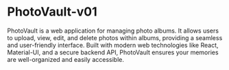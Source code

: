 # PhotoVault-v01
PhotoVault is a web application for managing photo albums. It allows users to upload, view, edit, and delete photos within albums, providing a seamless and user-friendly interface. Built with modern web technologies like React, Material-UI, and a secure backend API, PhotoVault ensures your memories are well-organized and easily accessible.
